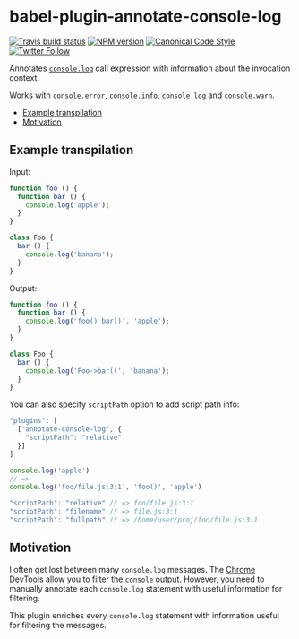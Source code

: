 # babel-plugin-annotate-console-log

[![Travis build status](http://img.shields.io/travis/gajus/babel-plugin-annotate-console-log/master.svg?style=flat-square)](https://travis-ci.org/gajus/babel-plugin-annotate-console-log)
[![NPM version](http://img.shields.io/npm/v/babel-plugin-annotate-console-log.svg?style=flat-square)](https://www.npmjs.org/package/babel-plugin-annotate-console-log)
[![Canonical Code Style](https://img.shields.io/badge/code%20style-canonical-blue.svg?style=flat-square)](https://github.com/gajus/canonical)
[![Twitter Follow](https://img.shields.io/twitter/follow/kuizinas.svg?style=social&label=Follow)](https://twitter.com/kuizinas)

Annotates [`console.log`](https://developer.mozilla.org/en-US/docs/Web/API/Console/log) call expression with information about the invocation context.

Works with `console.error`, `console.info`, `console.log` and `console.warn`.

* [Example transpilation](#example-transpilation)
* [Motivation](#motivation)

## Example transpilation

Input:

```js
function foo () {
  function bar () {
    console.log('apple');
  }
}

class Foo {
  bar () {
    console.log('banana');
  }
}
```

Output:

```js
function foo () {
  function bar () {
    console.log('foo() bar()', 'apple');
  }
}

class Foo {
  bar () {
    console.log('Foo->bar()', 'banana');
  }
}
```

You can also specify `scriptPath` option to add script path info:
```js
"plugins": [
  ["annotate-console-log", {
    "scriptPath": "relative"
  }]
]
```
```js
console.log('apple')
// =>
console.log('foo/file.js:3:1', 'foo()', 'apple')
```
```js
"scriptPath": "relative" // => foo/file.js:3:1
"scriptPath": "filename" // => file.js:3:1
"scriptPath": "fullpath" // => /home/user/proj/foo/file.js:3:1
```


## Motivation

I often get lost between many `console.log` messages. The [Chrome DevTools](https://developers.google.com/web/tools/chrome-devtools/) allow you to [filter the `console` output](https://developers.google.com/web/tools/chrome-devtools/console/#filtering_the_console_output). However, you need to manually annotate each `console.log` statement with useful information for filtering.

This plugin enriches every `console.log` statement with information useful for filtering the messages.
